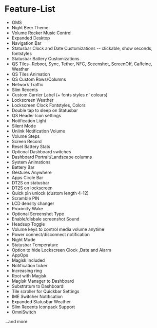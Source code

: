 # Feature-List

- OMS
- Night Beer Theme
- Volume Rocker Music Control
- Expanded Desktop
- Navigation Bar
- Statusbar Clock and Date Customizations
--      clickable, show seconds, fontstyles
- Statusbar Battery Customizations
- QS Tiles- Reboot, Sync, Tether, NFC, Sceenshot, ScreenOff, Caffeine, Weather
- QS Tiles Animation
- QS Custom Rows/Columns
- Network Traffic
- Slim Recents
- Custom Carrier Label (+ fonts styles  n' colours)
- Lockscreen Weather
- Lockscreen Clock Fontstyles, Colors
- Double tap to sleep on Statusbar
- QS Header Icon settings
- Notification Light
- Silent Mode
- Unlink Notification Volume
- Volume Steps
- Screen Record
- Reset Battery Stats
- Optional Dashboard switches
- Dashboard Portrait/Landscape columns
- System Animations
- Battery Bar
- Gestures Anywhere
- Apps Circle Bar
- DT2S on statusbar
- DT2S on lockscreen
- Quick pin unlock (custom length 4-12)
- Scramble PIN
- LCD density changer
- Proximity Wake
- Optional Screenshot Type
- Enable/disbale screenshot Sound
- Headsup Toggle
- Volume keys to control media volume anytime
- Power connect/disconnect notification
- Night Mode
- Statusbar Temperature
- Option to hide Lockscreen Clock ,Date and Alarm
- AppOps
- Magisk included
- Notification ticker
- Increasing ring
- Root with Magisk
- Magisk Manager to Dashboard
- Substratum to Dashboard
- Tile scroller for Quickbar Settings
- IME Switcher Notification
- Expanded Statusbar Weather
- Slim Recents Iconpack Support
- OmniSwitch

...and more
